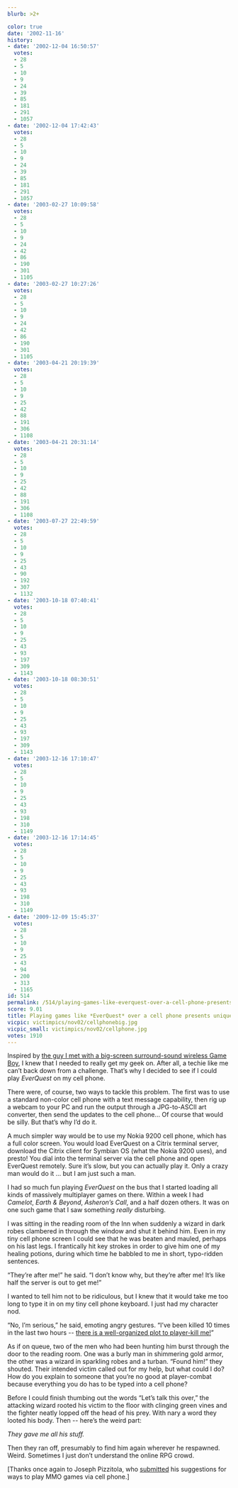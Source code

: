 ```yaml
---
blurb: >2+

color: true
date: '2002-11-16'
history:
- date: '2002-12-04 16:50:57'
  votes:
  - 28
  - 5
  - 10
  - 9
  - 24
  - 39
  - 85
  - 181
  - 291
  - 1057
- date: '2002-12-04 17:42:43'
  votes:
  - 28
  - 5
  - 10
  - 9
  - 24
  - 39
  - 85
  - 181
  - 291
  - 1057
- date: '2003-02-27 10:09:58'
  votes:
  - 28
  - 5
  - 10
  - 9
  - 24
  - 42
  - 86
  - 190
  - 301
  - 1105
- date: '2003-02-27 10:27:26'
  votes:
  - 28
  - 5
  - 10
  - 9
  - 24
  - 42
  - 86
  - 190
  - 301
  - 1105
- date: '2003-04-21 20:19:39'
  votes:
  - 28
  - 5
  - 10
  - 9
  - 25
  - 42
  - 88
  - 191
  - 306
  - 1108
- date: '2003-04-21 20:31:14'
  votes:
  - 28
  - 5
  - 10
  - 9
  - 25
  - 42
  - 88
  - 191
  - 306
  - 1108
- date: '2003-07-27 22:49:59'
  votes:
  - 28
  - 5
  - 10
  - 9
  - 25
  - 43
  - 90
  - 192
  - 307
  - 1132
- date: '2003-10-18 07:40:41'
  votes:
  - 28
  - 5
  - 10
  - 9
  - 25
  - 43
  - 93
  - 197
  - 309
  - 1143
- date: '2003-10-18 08:30:51'
  votes:
  - 28
  - 5
  - 10
  - 9
  - 25
  - 43
  - 93
  - 197
  - 309
  - 1143
- date: '2003-12-16 17:10:47'
  votes:
  - 28
  - 5
  - 10
  - 9
  - 25
  - 43
  - 93
  - 198
  - 310
  - 1149
- date: '2003-12-16 17:14:45'
  votes:
  - 28
  - 5
  - 10
  - 9
  - 25
  - 43
  - 93
  - 198
  - 310
  - 1149
- date: '2009-12-09 15:45:37'
  votes:
  - 28
  - 5
  - 10
  - 9
  - 25
  - 43
  - 94
  - 200
  - 313
  - 1165
id: 514
permalink: /514/playing-games-like-everquest-over-a-cell-phone-presents-unique-challenges/
score: 9.01
title: Playing games like *EverQuest* over a cell phone presents unique challenges.
vicpic: victimpics/nov02/cellphonebig.jpg
vicpic_small: victimpics/nov02/cellphone.jpg
votes: 1910
---
```


Inspired by [the guy I met with a big-screen surround-sound wireless
Game Boy](%ARTICLE[509]%), I knew that I needed to really get my
geek on. After all, a techie like me can’t back down from a challenge.
That’s why I decided to see if I could play *EverQuest* on my cell
phone.

There were, of course, two ways to tackle this problem. The first was to
use a standard non-color cell phone with a text message capability, then
rig up a webcam to your PC and run the output through a JPG-to-ASCII art
converter, then send the updates to the cell phone... Of course that
would be silly. But that’s why I’d do it.

A much simpler way would be to use my Nokia 9200 cell phone, which has a
full color screen. You would load EverQuest on a Citrix terminal server,
download the Citrix client for Symbian OS (what the Nokia 9200 uses),
and presto! You dial into the terminal server via the cell phone and
open EverQuest remotely. Sure it’s slow, but you can actually play it.
Only a crazy man would do it ... but I am just such a man.

I had so much fun playing *EverQuest* on the bus that I started loading
all kinds of massively multiplayer games on there. Within a week I had
*Camelot*, *Earth & Beyond*, *Asheron’s Call*, and a half dozen others.
It was on one such game that I saw something *really* disturbing.

I was sitting in the reading room of the Inn when suddenly a wizard in
dark robes clambered in through the window and shut it behind him. Even
in my tiny cell phone screen I could see that he was beaten and mauled,
perhaps on his last legs. I frantically hit key strokes in order to give
him one of my healing potions, during which time he babbled to me in
short, typo-ridden sentences.

“They’re after me!” he said. “I don’t know why, but they’re after me!
It’s like half the server is out to get me!”

I wanted to tell him not to be ridiculous, but I knew that it would take
me too long to type it in on my tiny cell phone keyboard. I just had my
character nod.

“No, I’m serious,” he said, emoting angry gestures. “I’ve been killed 10
times in the last two hours -- [there is a well-organized plot to
player-kill me!](%ARTICLE[490]%)”

As if on queue, two of the men who had been hunting him burst through
the door to the reading room. One was a burly man in shimmering gold
armor, the other was a wizard in sparkling robes and a turban. “Found
him!” they shouted. Their intended victim called out for my help, but
what could I do? How do you explain to someone that you’re no good at
player-combat because everything you do has to be typed into a cell
phone?

Before I could finish thumbing out the words “Let’s talk this over,” the
attacking wizard rooted his victim to the floor with clinging green
vines and the fighter neatly lopped off the head of his prey. With nary
a word they looted his body. Then -- here’s the weird part:

*They gave me all his stuff.*

Then they ran off, presumably to find him again wherever he respawned.
Weird. Sometimes I just don’t understand the online RPG crowd.

\[Thanks once again to Joseph Pizzitola, who
[submitted](mailto:feedback@gamespy.com) his suggestions for ways to
play MMO games via cell phone.\]